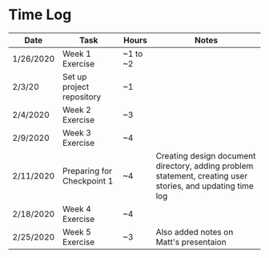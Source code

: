 # Time Log

| Date | Task | Hours | Notes|
|------|------|-------|------|
|1/26/2020|Week 1 Exercise|~1 to ~2||
|2/3/20|Set up project repository|~1||
|2/4/2020|Week 2 Exercise|~3||
|2/9/2020|Week 3 Exercise|~4||
|2/11/2020|Preparing for Checkpoint 1|~4|Creating design document directory, adding problem statement, creating user stories, and updating time log|
|2/18/2020|Week 4 Exercise|~4||
|2/25/2020|Week 5 Exercise|~3|Also added notes on Matt's presentaion|
